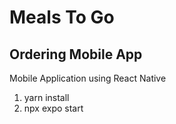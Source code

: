 # Meals To Go 

## Ordering Mobile App

Mobile Application using React Native

1. yarn install
2. npx expo start

